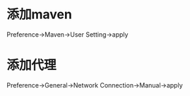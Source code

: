 # 添加maven
Preference->Maven->User Setting->apply

# 添加代理
Preference->General->Network Connection->Manual->apply